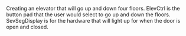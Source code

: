 Creating an elevator that will go up and down four floors. ElevCtrl is the button pad that the user would select to go up and down the floors. 
SevSegDisplay is for the hardware that will light up for when the door is open and closed.
